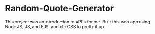 # Random-Quote-Generator
This project was an introduction to API's for me. Built this web app using Node.JS, JS, and EJS, and ofc CSS to pretty it up.

